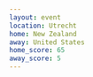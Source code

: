 ```yaml
---
layout: event
location: Utrecht
home: New Zealand
away: United States
home_score: 65
away_score: 5
---
```

